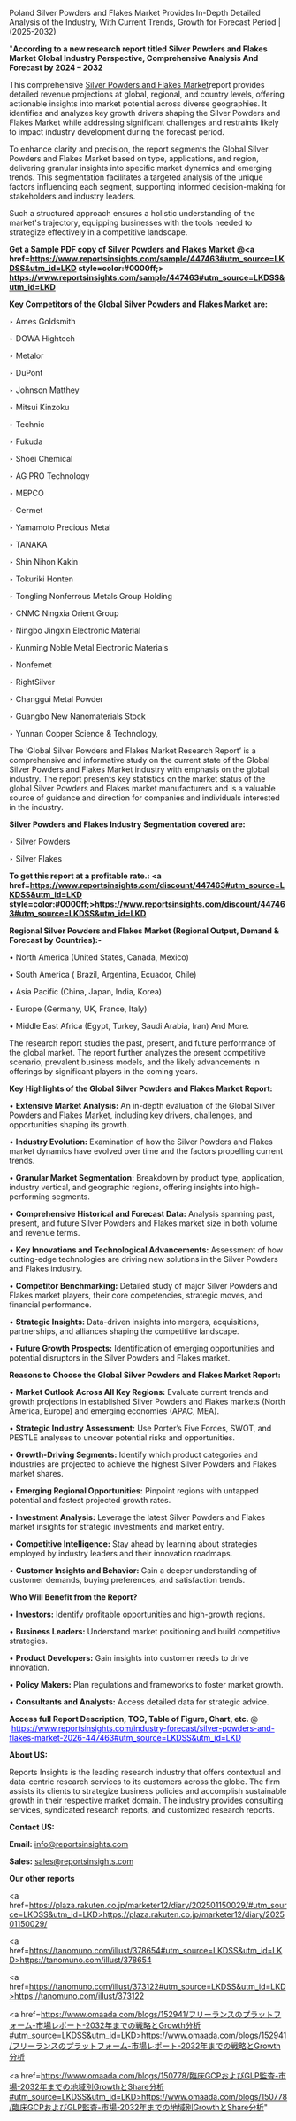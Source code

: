 Poland Silver Powders and Flakes Market Provides In-Depth Detailed Analysis of the Industry, With Current Trends, Growth for Forecast Period | (2025-2032)

"<strong>According to a new research report titled Silver Powders and Flakes Market Global Industry Perspective, Comprehensive Analysis And Forecast by 2024 – 2032</strong>

This comprehensive <a href=https://www.reportsinsights.com/sample/447463>Silver Powders and Flakes Market</a>report provides detailed revenue projections at global, regional, and country levels, offering actionable insights into market potential across diverse geographies. It identifies and analyzes key growth drivers shaping the Silver Powders and Flakes Market while addressing significant challenges and restraints likely to impact industry development during the forecast period.

To enhance clarity and precision, the report segments the Global Silver Powders and Flakes Market based on type, applications, and region, delivering granular insights into specific market dynamics and emerging trends. This segmentation facilitates a targeted analysis of the unique factors influencing each segment, supporting informed decision-making for stakeholders and industry leaders.

Such a structured approach ensures a holistic understanding of the market's trajectory, equipping businesses with the tools needed to strategize effectively in a competitive landscape.

<strong>Get a Sample PDF copy of Silver Powders and Flakes Market </strong><strong>@<a href=https://www.reportsinsights.com/sample/447463#utm_source=LKDSS&utm_id=LKD style=color:#0000ff;> https://www.reportsinsights.com/sample/447463#utm_source=LKDSS&utm_id=LKD</a></strong></font>

<strong>Key Competitors of the Global Silver Powders and Flakes Market are:</strong>

‣ Ames Goldsmith

‣ DOWA Hightech

‣ Metalor

‣ DuPont

‣ Johnson Matthey

‣ Mitsui Kinzoku

‣ Technic

‣ Fukuda

‣ Shoei Chemical

‣ AG PRO Technology

‣ MEPCO

‣ Cermet

‣ Yamamoto Precious Metal

‣ TANAKA

‣ Shin Nihon Kakin

‣ Tokuriki Honten

‣ Tongling Nonferrous Metals Group Holding

‣ CNMC Ningxia Orient Group

‣ Ningbo Jingxin Electronic Material

‣ Kunming Noble Metal Electronic Materials

‣ Nonfemet

‣ RightSilver

‣ Changgui Metal Powder

‣ Guangbo New Nanomaterials Stock

‣ Yunnan Copper Science & Technology,

The ‘Global Silver Powders and Flakes Market Research Report’ is a comprehensive and informative study on the current state of the Global Silver Powders and Flakes Market industry with emphasis on the global industry. The report presents key statistics on the market status of the global Silver Powders and Flakes market manufacturers and is a valuable source of guidance and direction for companies and individuals interested in the industry.

<strong>Silver Powders and Flakes Industry Segmentation covered are:</strong>

‣ Silver Powders

‣ Silver Flakes

<strong>To get this report at a profitable rate.: <a href=https://www.reportsinsights.com/discount/447463#utm_source=LKDSS&utm_id=LKD style=color:#0000ff;>https://www.reportsinsights.com/discount/447463#utm_source=LKDSS&utm_id=LKD</a></strong></font>

<strong>Regional Silver Powders and Flakes Market (Regional Output, Demand &amp; Forecast by Countries):-</strong>

• North America (United States, Canada, Mexico)

• South America ( Brazil, Argentina, Ecuador, Chile)

• Asia Pacific (China, Japan, India, Korea)

• Europe (Germany, UK, France, Italy)

• Middle East Africa (Egypt, Turkey, Saudi Arabia, Iran) And More.

The research report studies the past, present, and future performance of the global market. The report further analyzes the present competitive scenario, prevalent business models, and the likely advancements in offerings by significant players in the coming years.

<strong>Key Highlights of the Global Silver Powders and Flakes Market Report:</strong>

• <strong>Extensive Market Analysis:</strong> An in-depth evaluation of the Global Silver Powders and Flakes Market, including key drivers, challenges, and opportunities shaping its growth.

• <strong>Industry Evolution:</strong> Examination of how the Silver Powders and Flakes market dynamics have evolved over time and the factors propelling current trends.

• <strong>Granular Market Segmentation:</strong> Breakdown by product type, application, industry vertical, and geographic regions, offering insights into high-performing segments.

• <strong>Comprehensive Historical and Forecast Data:</strong> Analysis spanning past, present, and future Silver Powders and Flakes market size in both volume and revenue terms.

• <strong>Key Innovations and Technological Advancements:</strong> Assessment of how cutting-edge technologies are driving new solutions in the Silver Powders and Flakes industry.

• <strong>Competitor Benchmarking:</strong> Detailed study of major Silver Powders and Flakes market players, their core competencies, strategic moves, and financial performance.

• <strong>Strategic Insights:</strong> Data-driven insights into mergers, acquisitions, partnerships, and alliances shaping the competitive landscape.

• <strong>Future Growth Prospects:</strong> Identification of emerging opportunities and potential disruptors in the Silver Powders and Flakes market.

<strong>Reasons to Choose the Global Silver Powders and Flakes Market Report:</strong>

• <strong>Market Outlook Across All Key Regions:</strong> Evaluate current trends and growth projections in established Silver Powders and Flakes markets (North America, Europe) and emerging economies (APAC, MEA).

• <strong>Strategic Industry Assessment:</strong> Use Porter’s Five Forces, SWOT, and PESTLE analyses to uncover potential risks and opportunities.

• <strong>Growth-Driving Segments:</strong> Identify which product categories and industries are projected to achieve the highest Silver Powders and Flakes market shares.

• <strong>Emerging Regional Opportunities:</strong> Pinpoint regions with untapped potential and fastest projected growth rates.

• <strong>Investment Analysis:</strong> Leverage the latest Silver Powders and Flakes market insights for strategic investments and market entry.

• <strong>Competitive Intelligence:</strong> Stay ahead by learning about strategies employed by industry leaders and their innovation roadmaps.

• <strong>Customer Insights and Behavior:</strong> Gain a deeper understanding of customer demands, buying preferences, and satisfaction trends.

<strong>Who Will Benefit from the Report?</strong>

• <strong>Investors:</strong> Identify profitable opportunities and high-growth regions.

• <strong>Business Leaders:</strong> Understand market positioning and build competitive strategies.

• <strong>Product Developers:</strong> Gain insights into customer needs to drive innovation.

• <strong>Policy Makers:</strong> Plan regulations and frameworks to foster market growth.

• <strong>Consultants and Analysts:</strong> Access detailed data for strategic advice.
</ul>
<strong>Access full Report Description, TOC, Table of Figure, Chart, etc. </strong>@  <a href=https://www.reportsinsights.com/industry-forecast/silver-powders-and-flakes-market-2026-447463#utm_source=LKDSS&utm_id=LKD style=color:#0000ff;>https://www.reportsinsights.com/industry-forecast/silver-powders-and-flakes-market-2026-447463#utm_source=LKDSS&utm_id=LKD</a></font>

<strong><strong>About US</strong>:</strong>

Reports Insights is the leading research industry that offers contextual and data-centric research services to its customers across the globe. The firm assists its clients to strategize business policies and accomplish sustainable growth in their respective market domain. The industry provides consulting services, syndicated research reports, and customized research reports.

<strong>Contact US:</strong>

<p class=""""><b>Email:</b> <a href=mailto:info@reportsinsights.com>info@reportsinsights.com</a></p>
<p class=""""><b>Sales:</b> <a href=mailto:sales@reportsinsights.com>sales@reportsinsights.com</a></p>

<strong>Our other reports</strong>

<a href=https://plaza.rakuten.co.jp/marketer12/diary/202501150029/#utm_source=LKDSS&utm_id=LKD>https://plaza.rakuten.co.jp/marketer12/diary/202501150029/</a>

<a href=https://tanomuno.com/illust/378654#utm_source=LKDSS&utm_id=LKD>https://tanomuno.com/illust/378654</a>

<a href=https://tanomuno.com/illust/373122#utm_source=LKDSS&utm_id=LKD>https://tanomuno.com/illust/373122</a>

<a href=https://www.omaada.com/blogs/152941/フリーランスのプラットフォーム-市場レポート-2032年までの戦略とGrowth分析#utm_source=LKDSS&utm_id=LKD>https://www.omaada.com/blogs/152941/フリーランスのプラットフォーム-市場レポート-2032年までの戦略とGrowth分析</a>

<a href=https://www.omaada.com/blogs/150778/臨床GCPおよびGLP監査-市場-2032年までの地域別GrowthとShare分析#utm_source=LKDSS&utm_id=LKD>https://www.omaada.com/blogs/150778/臨床GCPおよびGLP監査-市場-2032年までの地域別GrowthとShare分析</a>"

